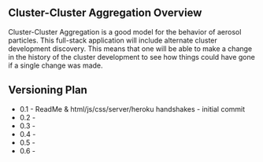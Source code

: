 Cluster-Cluster Aggregation Overview
------------------------------------
Cluster-Cluster Aggregation is a good model for the behavior of aerosol particles. This full-stack application will include alternate cluster development discovery. This means that one will be able to make a change in the history of the cluster development to see how things could have gone if a single change was made.


Versioning Plan
---------------
* 0.1 - ReadMe & html/js/css/server/heroku handshakes - initial commit
* 0.2 -
* 0.3 -
* 0.4 -
* 0.5 -
* 0.6 -
